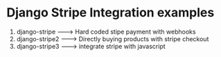 # Django Stripe Integration examples

1. django-stripe ---> Hard coded stipe payment with webhooks
2. django-stripe2 ---> Directly buying products with stripe checkout
3. django-stripe3 ---> integrate stripe with javascript
